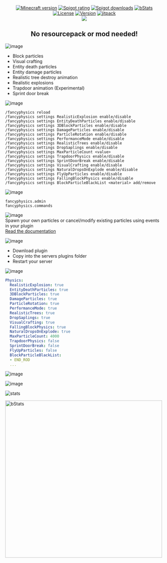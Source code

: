 <div align="center">
<a href="https://www.spigotmc.org/resources/110500/"><img src="https://img.shields.io/badge/Minecraft%20version-1.20_--_1.20.1-brightgreen.svg" alt="Minecraft version"></a>
<a href="https://www.spigotmc.org/resources/110500/reviews"><img src="https://img.shields.io/spiget/rating/110500?label=Spigot%20rating" alt="Spigot rating"></a>
<a href="https://www.spigotmc.org/resources/110500/"><img src="https://img.shields.io/spiget/downloads/110500?label=Spigot%20downloads" alt="Spigot downloads"></a>
<a href="https://bstats.org/plugin/bukkit/Fancy%20Physics/18833"><img src="https://img.shields.io/bstats/servers/18833" alt="bStats"></a>
</div>
<div align="center">
  <a href="https://github.com/MaximFiedler/FancyPhysics/blob/master/LICENSE"><img src="https://img.shields.io/github/license/MaximFiedler/FancyPhysics.svg" alt="License"></a>  
<a href="https://github.com/MaximFiedler/FancyPhysics/releases"><img src="https://img.shields.io/github/v/tag/MaximFiedler/FancyPhysics.svg" alt="Version"></a>  
<a href="https://jitpack.io/#MaximFiedler/FancyPhysics"><img src="https://jitpack.io/v/MaximFiedler/FancyPhysics.svg" alt="jitpack"></a>  
</div>


<div align="center">
<img src="https://media.discordapp.net/attachments/1052241511795937381/1119002915026260038/323395728d1b2021a47c225be37ec656e13b1111_1.png?width=937&height=262">
</div>

<h2 align="center">No resourcepack or mod needed!</h2>

![image](https://media.discordapp.net/attachments/1052241511795937381/1119003156915945502/Neues_Projekt_-_2023-06-15T233852.757.png?width=250&height=125)
- Block particles
- Visual crafting
- Entity death particles
- Entity damage particles
- Realistic tree destroy animation
- Realistic explosions
- Trapdoor animation (Experimental)
- Sprint door break

![image](https://media.discordapp.net/attachments/1052241511795937381/1119002916070629567/Neues_Projekt_-_2023-06-15T233623.864.png?width=250&height=125)
```
/fancyphysics reload
/fancyphysics settings RealisticExplosion enable/disable
/fancyphysics settings EntityDeathParticles enable/disable
/fancyphysics settings 3DBlockParticles enable/disable
/fancyphysics settings DamageParticles enable/disable
/fancyphysics settings ParticleRotation enable/disable
/fancyphysics settings PerformanceMode enable/disable
/fancyphysics settings RealisticTrees enable/disable
/fancyphysics settings DropSaplings enable/disable
/fancyphysics settings MaxParticleCount <value>
/fancyphysics settings TrapdoorPhysics enable/disable
/fancyphysics settings SprintDoorBreak enable/disable
/fancyphysics settings VisualCrafting enable/disable
/fancyphysics settings NaturalDropsOnExplode enable/disable
/fancyphysics settings FlyUpParticles enable/disable
/fancyphysics settings FallingBlockPhysics enable/disable
/fancyphysics settings BlockParticleBlackList <material> add/remove
```

![image](https://media.discordapp.net/attachments/1052241511795937381/1119002916326490262/Neues_Projekt_-_2023-06-15T233602.684.png?width=250&height=125)
```
fancyphysics.admin
fancyphysics.commands
```

![image](https://media.discordapp.net/attachments/1052241511795937381/1127982083894157322/statsfancyphysics_1.png?width=250&height=125)
<br>
Spawn your own particles or cancel/modify existing particles using events in your plugin
<br>
[Read the documentation](https://github.com/MaximFiedler/FancyPhysics/blob/master/API.md)

![image](https://media.discordapp.net/attachments/1052241511795937381/1119002917005959300/Neues_Projekt_99.png?width=250&height=125)
- Download plugin
- Copy into the servers plugins folder
- Restart your server

![image](https://media.discordapp.net/attachments/1052241511795937381/1119002916662038538/Neues_Projekt_100.png?width=250&height=125)
```yml
Physics:
  RealisticExplosion: true
  EntityDeathParticles: true
  3DBlockParticles: true
  DamageParticles: true
  ParticleRotation: true
  PerformanceMode: true
  RealisticTrees: true
  DropSaplings: true
  VisualCrafting: true
  FallingBlockPhysics: true
  NaturalDropsOnExplode: true
  MaxParticleCount: 4000
  TrapdoorPhysics: false
  SprintDoorBreak: false
  FlyUpParticles: false
  BlockParticleBlackList:
  - END_ROD
  ...
```

![image](https://media.discordapp.net/attachments/1052241511795937381/1119002915328237599/Neues_Projekt_-_2023-06-15T233717.092.png?width=250&height=125)

![image](https://imgur.com/5eyNF1F.gif)

![stats](https://media.discordapp.net/attachments/1052241511795937381/1121746751855001650/Neues_Projekt_-_2023-06-15T233852.757_3.png?width=250&height=125)

<a href="https://bstats.org/plugin/bukkit/Fancy%20Physics/18833">
  <img src="https://bstats.org/signatures/bukkit/Fancy%20Physics.svg" alt="bStats" width="500">
</a>
